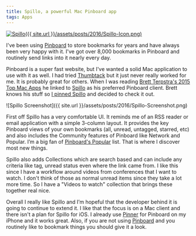 ```yaml
---
title: Spillo, a powerful Mac Pinboard app
tags: Apps
---
```


[![Spillo]({{ site.url }}/assets/posts/2016/Spillo-Icon.png)][spillo]

I've been using [Pinboard][] to store bookmarks for years and have always been very happy with it. I've got over 8,000 bookmarks in Pinboard and routinely send links into it nearly every day.

Pinboard is a super fast website, but I've wanted a solid Mac application to use with it as well. I had tried [Thumbtack][] but it just never really worked for me. It is probably great for others. When I was reading [Brett Terpstra's 2015 Top Mac Apps](http://brettterpstra.com/2016/02/17/a-look-back-at-2015-my-top-mac-apps/) he linked to [Spillo][] as his preferred Pinboard client. Brett knows his stuff so [I pinned Spillo](https://pinboard.in/u:thingles/b:eb2678454652) and decided to check it out.

![Spillo Screenshot]({{ site.url }}/assets/posts/2016/Spillo-Screenshot.png)

First off Spillo has a very comfortable UI. It reminds me of an RSS reader or email application with a simple 3-column layout. It provides the key Pinboard views of your own bookmarks (all, unread, untagged, starred, etc) and also includes the Community features of Pinboard like Network and Popular. I’m a big fan of [Pinboard's Popular](https://pinboard.in/popular/) list. That is where I discover most new things.

Spillo also adds Collections which are search based and can include any criteria like tag, unread status even where the link came from. I like this since I have a workflow around videos from conferences that I want to watch. I don't think of those as normal unread items since they take a lot more time. So I have a "Videos to watch" collection that brings these together real nice.

Overall I really like Spillo and I’m hopeful that the developer behind it is going to continue to extend it. I like that the focus is on a Mac client and there isn't a plan for Spillo for iOS. I already use [Pinner](http://pinnerapp.net) for Pinboard on my iPhone and it works great. Also, if you are not using [Pinboard][] and you routinely like to bookmark things you should give it a look.

[spillo]: https://bananafishsoftware.com/products/spillo/
[thumbtack]: https://reactivcode.com/thumbtack/
[pinboard]: https://pinboard.in/